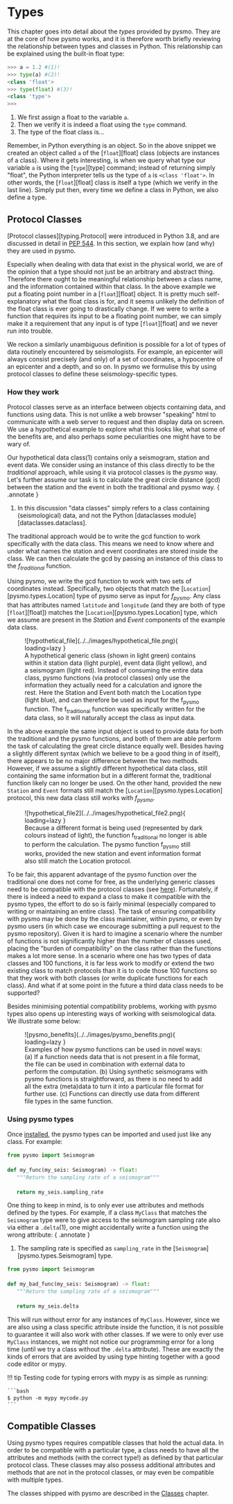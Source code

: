 # Types

This chapter goes into detail about the *types* provided by pysmo. They are at the core
of how pysmo works, and it is therefore worth briefly reviewing the relationship between
types and classes in Python. This relationship can be explained using the built-in float
type:

```python
>>> a = 1.2 #(1)!
>>> type(a) #(2)!
<class 'float'>
>>> type(float) #(3)!
<class 'type'>
>>>
```

1.  We first assign a float to the variable `a`.
2.  Then we verify it is indeed a float using the `type` command.
3.  The type of the float class is...

Remember, in Python everything is an object. So in the above snippet we created an object
called `a` of the [`float`][float] class (objects are instances of a class). Where it
gets interesting, is when we query what type our variable `a` is using the
[`type`][type] command; instead of returning simply "float", the Python interpreter tells
us the type of `a` is `<class 'float'>`. In other words, the [`float`][float] class is
itself a type (which we verify in the last line). Simply put then, every time we define a
class in Python, we also define a type.


## Protocol Classes

[Protocol classes][typing.Protocol] were introduced in Python 3.8, and are discussed in
detail in [PEP 544](https://peps.python.org/pep-0544/). In this section, we explain how
(and why) they are used in pysmo.

Especially when dealing with data that exist in the physical world, we are of the
opinion that a type should not just be an arbitrary and abstract thing. Therefore
there ought to be meaningful relationship between a class name, and the information
contained within that class. In the above example we put a floating point number in a
[`float`][float] object. It is pretty much self-explanatory what the float class is for,
and it seems unlikely the definition of the float class is ever going to drastically
change. If we were to write a function that requires its input to be a floating point
number, we can simply make it a requirement that any input is of type [`float`][float]
and we never run into trouble.

We reckon a similarly unambiguous definition is possible for a lot of types of data
routinely encountered by seismologists. For example, an epicenter will always consist
precisely (and only) of a set of coordinates, a hypocentre of an epicenter and a depth,
and so on. In pysmo we formulise this by using protocol classes to define these
seismology-specific types.


### How they work

Protocol classes serve as an interface between objects containing data, and functions
using data. This is not unlike a web browser "speaking" html to communicate with a web
server to request and then display data on screen. We use a hypothetical example to
explore what this looks like, what some of the benefits are, and also perhaps some
peculiarities one might have to be wary of.

Our hypothetical data class(1) contains only a seismogram, station and event data. We
consider using an instance of this class directly to be the *traditional* approach, while
using it via protocol classes is the *pysmo* way. Let's further assume our task is to
calculate the great circle distance (gcd) between the station and the event in both the
traditional and pysmo way.
{ .annotate }

1.  In this discussion "data classes" simply refers to a class containing
    (seismological) data, and not the Python [dataclasses module][dataclasses.dataclass].

The traditional approach would be to write the gcd function to work specifically with the
data class. This means we need to know where and under what names the station and event
coordinates are stored inside the class. We can then calculate the gcd by passing an
instance of this class to the *f<sub>traditional</sub>* function.

Using pysmo, we write the gcd function to work with two sets of coordinates instead.
Specifically, two objects that match the [`Location`][pysmo.types.Location] type of pysmo
serve as input for *f<sub>pysmo</sub>*. Any class that has attributes named `latitude`
and `longitude` (and they are both of type [`float`][float]) matches the
[`Location`][pysmo.types.Location] type, which we assume are present in the *Station* and
*Event* components of the example data class.

<figure markdown>
  ![hypothetical_file](../../images/hypothetical_file.png){ loading=lazy }
  <figcaption>
    A hypothetical generic class (shown in light green) contains within it station data
    (light purple), event data (light yellow), and a seismogram (light red). Instead of
    consuming the entire data class, pysmo functions (via protocol classes) only use the
    information they actually need for a calculation and ignore the rest. Here the
    Station and Event both match the Location type (light blue), and can therefore be
    used as input for the f<sub>pysmo</sub> function. The f<sub>traditional</sub>
    function was specifically written for the data class, so it will naturally accept
    the class as input data.
  </figcaption>
</figure>

In the above example the same input object is used to provide data for both the
traditional and the pysmo functions, and both of them are able perform the task of
calculating the great circle distance equally well. Besides having a slightly different
syntax (which we believe to be a good thing in of itself), there appears to be no major
difference between the two methods. However, if we assume a slightly different
hypothetical data class, still containing the same information but in a different
format the, traditional function likely can no longer be used. On the other hand,
provided the new `Station` and `Event` formats still match the
[`Location`][pysmo.types.Location] protocol, this new data class still works with
*f<sub>pysmo</sub>*.

<figure markdown>
  ![hypothetical_file2](../../images/hypothetical_file2.png){ loading=lazy }
  <figcaption>
    Because a different format is being used (represented by dark colours instead of
    light), the function f<sub>traditional</sub> no longer is able to perform the
    calculation. The pysmo function f<sub>pysmo</sub> still works, provided the new
    station and event information format also still match the Location protocol.
  </figcaption>
</figure>

To be fair, this apparent advantage of the pysmo function over the traditional one does
not come for free, as the underlying generic classes need to be compatible with the
protocol classes (see [here](../../developing/types-more.md#more-on-types)). Fortunately,
if there is indeed a need to expand a class to make it compatible with the pysmo types,
the effort to do so is fairly minimal (especially compared to writing or maintaining an
entire class). The task of ensuring compatibility with pysmo may be done by the class
maintainer, within pysmo, or even by pysmo users (in which case we encourage submitting
a pull request to the pysmo repository). Given it is hard to imagine a scenario where
the number of functions is not significantly higher than the number of classes used,
placing the "burden of compatibility" on the class rather than the functions makes a lot
more sense. In a scenario where one has two types of data classes and 100 functions, it
is far less work to modify or extend the two existing class to match protocols than it
is to code those 100 functions so that they work with both classes (or write duplicate
functions for each class). And what if at some point in the future a third data class
needs to be supported?

Besides minimising potential compatibility problems, working with pysmo types also opens
up interesting ways of working with seismological data. We illustrate some below:

<figure markdown>
  ![pysmo_benefits](../../images/pysmo_benefits.png){ loading=lazy }
  <figcaption>
    Examples of how pysmo functions can be used in novel ways: (a) If a function needs
    data that is not present in a file format, the file can be used in combination with
    external data to perform the computation. (b) Using synthetic seismograms with pysmo
    functions is straightforward, as there is no need to add all the extra (meta)data to
    turn it into a particular file format for further use. (c) Functions can directly
    use data from different file types in the same function.
  </figcaption>
</figure>


### Using pysmo types

Once [installed](../../first-steps/installation.md), the pysmo types can be imported and
used just like any class. For example:

```python
from pysmo import Seismogram

def my_func(my_seis: Seismogram) -> float:
   """Return the sampling rate of a seismogram"""

   return my_seis.sampling_rate
```

One thing to keep in mind, is to only ever use attributes and methods defined by the
types. For example, if a class `MyClass` that matches the `Seismogram` type were to give
access to the seismogram sampling rate also via either a `.delta`(1), one might
accidentally write a function using the wrong attribute:
{ .annotate }

1.  The sampling rate is specified as `sampling_rate` in
    the [`Seismogram`][pysmo.types.Seismogram] type.

```python hl_lines="6"
from pysmo import Seismogram

def my_bad_func(my_seis: Seismogram) -> float:
   """Return the sampling rate of a seismogram"""

   return my_seis.delta
```

This will run without error for any instances of `MyClass`. However, since we are also
using a class specific attribute inside the function, it is not possible to guarantee
it will also work with other classes. If we were to only ever use `MyClass` instances,
we might not notice our programming error for a long time (until we try a class without
the `.delta` attribute). These are exactly the kinds of errors that are avoided by using
type hinting together with a good code editor or mypy.

!!! tip
    Testing code for typing errors with mypy is as simple as running:

    ```bash
    $ python -m mypy mycode.py
    ```


## Compatible Classes

Using pysmo types requires compatible classes that hold the actual data. In order to be
compatible with a particular type, a class needs to have all the attributes and methods
(with the correct type!) as defined by that particular protocol class. These classes may
also possess additional attributes and methods that are not in the protocol classes, or
may even be compatible with multiple types.

The classes shipped with pysmo are described in the [Classes](../classes/index.md)
chapter.

